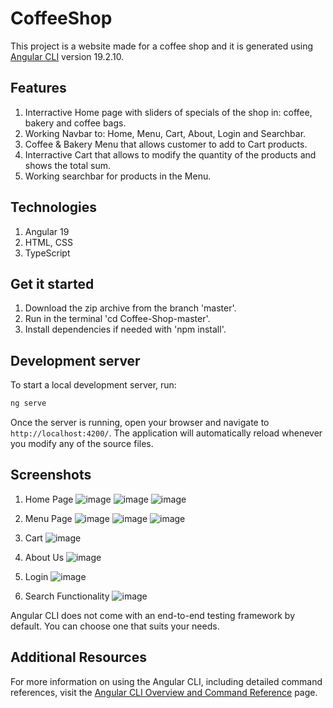 # CoffeeShop

This project is a website made for a coffee shop and it is generated using [Angular CLI](https://github.com/angular/angular-cli) version 19.2.10.

## Features

1. Interractive Home page with sliders of specials of the shop in: coffee, bakery and coffee bags.
2. Working Navbar to: Home, Menu, Cart, About, Login and Searchbar.
3. Coffee & Bakery Menu that allows customer to add to Cart products.
4. Interractive Cart that allows to modify the quantity of the products and shows the total sum.
5. Working searchbar for products in the Menu.

## Technologies

1. Angular 19
2. HTML, CSS
3. TypeScript
   
## Get it started

1. Download the zip archive from the branch 'master'.
2. Run in the terminal 'cd Coffee-Shop-master'.
3. Install dependencies if needed with 'npm install'.
   
## Development server

To start a local development server, run:

```bash
ng serve
```

Once the server is running, open your browser and navigate to `http://localhost:4200/`. The application will automatically reload whenever you modify any of the source files.

## Screenshots
1. Home Page
![image](https://github.com/user-attachments/assets/848bc37a-2f16-4cb4-b485-10b6c05a43b3)
![image](https://github.com/user-attachments/assets/4deafcd6-35e8-4547-9cb6-06924c046530)
![image](https://github.com/user-attachments/assets/8a6d763d-5abd-4bb5-840d-cc5a8528c652)

2. Menu Page
![image](https://github.com/user-attachments/assets/d9d9cba4-db39-4bd2-b5b8-940529fb948d)
![image](https://github.com/user-attachments/assets/bc37a665-3982-4eba-8f76-49feb78faa08)
![image](https://github.com/user-attachments/assets/ff60a6f0-ecc1-41d1-8f61-d8a6baef7774)

3. Cart
![image](https://github.com/user-attachments/assets/75d6324a-cd51-45d8-85c0-b36ca19b4255)

4. About Us
![image](https://github.com/user-attachments/assets/a4f25f3a-4dd1-4825-9ab0-947126a3e2b7)

5. Login
![image](https://github.com/user-attachments/assets/2f516ee8-a8eb-4c13-acce-13d9a6511235)

6. Search Functionality
![image](https://github.com/user-attachments/assets/e9ac3c54-c8a7-4704-afec-36b8f64fbd0a)






Angular CLI does not come with an end-to-end testing framework by default. You can choose one that suits your needs.

## Additional Resources

For more information on using the Angular CLI, including detailed command references, visit the [Angular CLI Overview and Command Reference](https://angular.dev/tools/cli) page.
